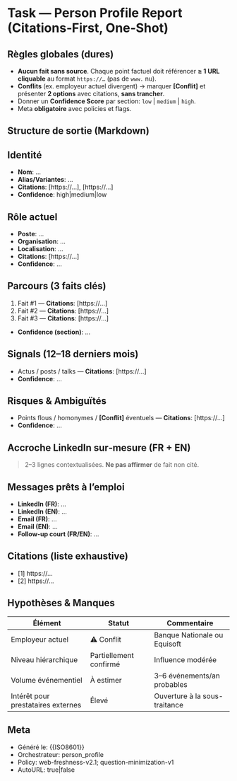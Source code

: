 # Task — Person Profile Report (Citations‑First, One‑Shot)

## Règles globales (dures)
- **Aucun fait sans source**. Chaque point factuel doit référencer **≥ 1 URL cliquable** au format `https://…` (pas de `www.` nu).
- **Conflits** (ex. employeur actuel divergent) → marquer **[Conflit]** et présenter **2 options** avec citations, **sans trancher**.
- Donner un **Confidence Score** par section: `low` | `medium` | `high`.
- Meta **obligatoire** avec policies et flags.

## Structure de sortie (Markdown)

## Identité
- **Nom**: …
- **Alias/Variantes**: …
- **Citations**: [https://…], [https://…]
- **Confidence**: high|medium|low

## Rôle actuel
- **Poste**: …
- **Organisation**: …
- **Localisation**: …
- **Citations**: [https://…]
- **Confidence**: …

## Parcours (3 faits clés)
1) Fait #1 — **Citations**: [https://…]
2) Fait #2 — **Citations**: [https://…]
3) Fait #3 — **Citations**: [https://…]
- **Confidence (section)**: …

## Signals (12–18 derniers mois)
- Actus / posts / talks — **Citations**: [https://…]
- **Confidence**: …

## Risques & Ambiguïtés
- Points flous / homonymes / **[Conflit]** éventuels — **Citations**: [https://…]
- **Confidence**: …

## Accroche LinkedIn sur‑mesure (FR + EN)
> 2–3 lignes contextualisées. **Ne pas affirmer** de fait non cité.

## Messages prêts à l’emploi
- **LinkedIn (FR)**: …
- **LinkedIn (EN)**: …
- **Email (FR)**: …
- **Email (EN)**: …
- **Follow‑up court (FR/EN)**: …

## Citations (liste exhaustive)
- [1] https://…
- [2] https://…

## Hypothèses & Manques

| Élément | Statut | Commentaire |
|---|---|---|
| Employeur actuel | ⚠️ Conflit | Banque Nationale ou Equisoft |
| Niveau hiérarchique | Partiellement confirmé | Influence modérée |
| Volume événementiel | À estimer | 3–6 événements/an probables |
| Intérêt pour prestataires externes | Élevé | Ouverture à la sous-traitance |

## Meta
- Généré le: {{ISO8601}}
- Orchestrateur: person_profile
- Policy: web-freshness-v2.1; question-minimization-v1
- AutoURL: true|false
